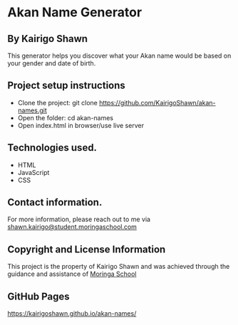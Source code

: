 # Akan Name Generator

## By Kairigo Shawn

This generator helps you discover what your Akan name would be based on your gender and date of birth.

## Project setup instructions

- Clone the project: git clone https://github.com/KairigoShawn/akan-names.git
- Open the folder: cd akan-names
- Open index.html in browser/use live server


## Technologies used.

- HTML
- JavaScript
- CSS

## Contact information.

For more information, please reach out to me via shawn.kairigo@student.moringaschool.com

## Copyright and License Information

This project is the property of Kairigo Shawn and was achieved through the guidance and assistance of [Moringa School](https://moringaschool.com/)

## GitHub Pages

https://kairigoshawn.github.io/akan-names/